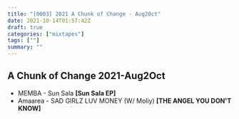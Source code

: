 ```yaml
---
title: "[0003] 2021 A Chunk of Change - Aug2Oct"
date: 2021-10-14T01:57:42Z
draft: true
categories: ["mixtapes"]
tags: [""]
summary: ""
---
```


## A Chunk of Change 2021-Aug2Oct

* MEMBA - Sun Sala __[Sun Sala EP]__
* Amaarea - SAD GIRLZ LUV MONEY (W/ Moliy) __[THE ANGEL YOU DON'T KNOW]__

